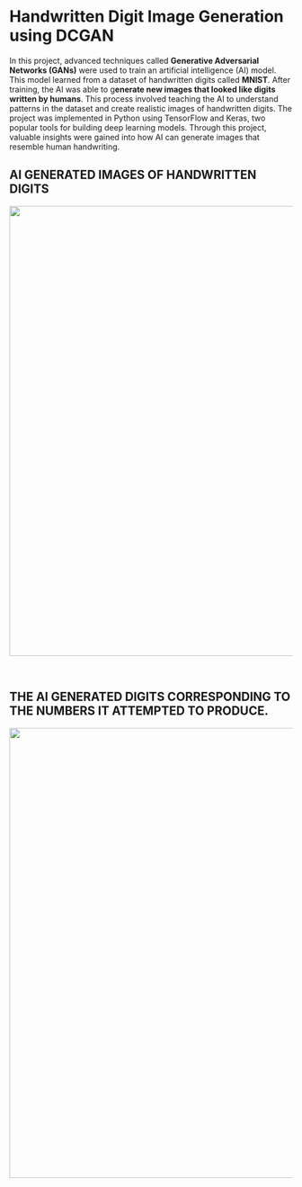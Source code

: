 # Handwritten Digit Image Generation using DCGAN
In this project, advanced techniques called **Generative Adversarial Networks (GANs)** were used to train an artificial intelligence (AI) model. This model learned from a dataset of handwritten digits called **MNIST**. After training, the AI was able to g**enerate new images that looked like digits written by humans**. This process involved teaching the AI to understand patterns in the dataset and create realistic images of handwritten digits. The project was implemented in Python using TensorFlow and Keras, two popular tools for building deep learning models. Through this project, valuable insights were gained into how AI can generate images that resemble human handwriting.


## AI GENERATED IMAGES OF HANDWRITTEN DIGITS
<img src="https://github.com/radhikaa-gupta/Handwritten-Digit-Image-Generation---DCGAN/assets/123308047/f5fb0341-6904-411f-88e3-f4e225541e89" width="800">

&nbsp;

## THE AI GENERATED DIGITS CORRESPONDING TO THE NUMBERS IT ATTEMPTED TO PRODUCE.
<img src="https://github.com/radhikaa-gupta/Handwritten-Digit-Image-Generation---DCGAN/assets/123308047/e427ac8e-5fc6-4450-acbf-cb4ae025dcf3" width="800">


